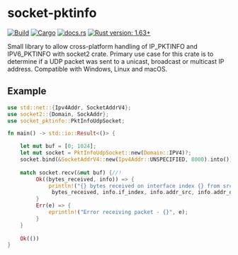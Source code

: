 # socket-pktinfo

[![Build](https://github.com/pixsper/socket-pktinfo/actions/workflows/build.yml/badge.svg)](https://github.com/pixsper/socket-pktinfo/actions)
[![Cargo](https://img.shields.io/crates/v/socket-pktinfo.svg)](https://crates.io/crates/socket-pktinfo/)
[![docs.rs](https://img.shields.io/docsrs/socket-pktinfo)](https://docs.rs/socket-pktinfo/latest/socket-pktinfo/)
[![Rust version: 1.63+](https://img.shields.io/badge/rust%20version-1.63+-orange)](https://blog.rust-lang.org/2022/08/11/Rust-1.63.0.html)

Small library to allow cross-platform handling of IP_PKTINFO and IPV6_PKTINFO with socket2 crate. Primary use case for this crate is to determine if a UDP packet was sent to a unicast, broadcast or multicast IP address. Compatible with Windows, Linux and macOS.

## Example

```rust
use std::net::{Ipv4Addr, SocketAddrV4};
use socket2::{Domain, SockAddr};
use socket_pktinfo::PktInfoUdpSocket;

fn main() -> std::io::Result<()> {

    let mut buf = [0; 1024];
    let mut socket = PktInfoUdpSocket::new(Domain::IPV4)?;
    socket.bind(&SocketAddrV4::new(Ipv4Addr::UNSPECIFIED, 8000).into())?;
        
    match socket.recv(&mut buf) {//!
         Ok((bytes_received, info)) => {
             println!("{} bytes received on interface index {} from src {} with destination ip {}",
              bytes_received, info.if_index, info.addr_src, info.addr_dst);
         }
         Err(e) => {
             eprintln!("Error receiving packet - {}", e);
         }
    }
     
    Ok(())
}
```